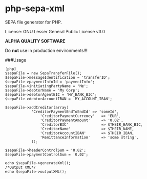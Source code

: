 php-sepa-xml
============

SEPA file generator for PHP.

License: GNU Lesser General Public License v3.0

**ALPHA QUALITY SOFTWARE**

Do **not** use in production environments!!!

###Usage
~~~
[php]
$sepaFile = new SepaTransferFile();
$sepaFile->messageIdentification = 'transferID';
$sepaFile->paymentInfoId = 'paymentInfo';
$sepaFile->initiatingPartyName = 'Me';
$sepaFile->debtorName = 'My Corp';
$sepaFile->debtorAgentBIC = 'MY_BANK_BIC';
$sepaFile->debtorAccountIBAN = 'MY_ACCOUNT_IBAN';

$sepaFile->addCreditor(array(
  			'CreditorPaymentEndToEndId' => 'someId',
				'CreditorPaymentCurrency'	=> 'EUR',
				'CreditorPaymentAmount'		=> '0.02',
				'CreditorBIC'				=> $THEIR_BANK_BIC,
				'CreditorName'				=> $THEIR_NAME,
				'CreditorAccountIBAN'		=> $THEIR_IBAN,
				'RemittanceInformation'		=> 'some string',
			));

$sepaFile->headerControlSum = '0.02';
$sepaFile->paymentControlSum = '0.02';
      
echo $sepaFile->generateXml();
/*Output XML*/
echo $sepaFile->outputXML();
~~~
